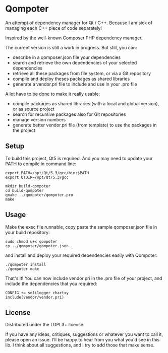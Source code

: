 Qompoter
================================

An attempt of dependency manager for Qt / C++. Because I am sick of managing each C++ piece of code separately!

Inspired by the well-known Composer PHP dependency manager.

The current version is still a work in progress. But still, you can:

* describe in a qomposer.json file your dependencies
* search and retrieve the own dependencies of your selected dependencies
* retrieve all these packages from file system, or via a Git repository
* compile and deploy theses packages as shared libraries
* generate a vendor.pri file to include and use in your .pro file

A lot have to be done to make it really usable:

* compile packages as shared libraries (with a local and global version), or as source project
* search for recursive packages also for Git repositories
* manage version numbers
* generate better vendor.pri file (from template) to use the packages in the project

Setup
--------------------------------

To build this project, Qt5 is required. And you may need to update your PATH to compile in command line:

    export PATH=/opt/Qt/5.3/gcc/bin:$PATH
    export QTDIR=/opt/Qt/5.3/gcc

    mkdir build-qompoter
    cd build-qompoter
    qmake ../qompoter/qompoter.pro
    make

Usage
--------------------------------

Make the exec file runnable, copy paste the sample qomposer.json file in your build repository:

    sudo chmod u+x qompoter
    cp ../qompoter/qompoter.json .

and install and deploy your required dependencies easily with Qompoter:

    ./qompoter install
    ./qompoter make

That's it! You can now include vendor.pri in the .pro file of your project, and include the dependencies that you required:

    CONFIG += solilogger chartxy
    include(vendor/vendor.pri)

License
--------------------------------

Distributed under the LGPL3+ license.

If you have any ideas, critiques, suggestions or whatever you want to call it, please open an issue. I'll be happy to hear from you what you'd see in this lib. I think about all suggestions, and I try to add those that make sense.
